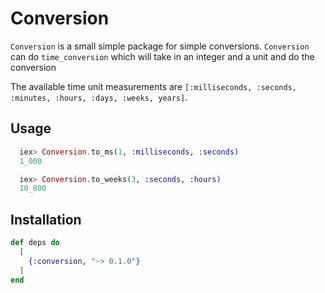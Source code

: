 # Conversion

`Conversion` is a small simple package for simple conversions. `Conversion` can do `time_conversion` which will
take in an integer and a unit and do the conversion


The available time unit measurements are `[:milliseconds, :seconds, :minutes, :hours, :days, :weeks, years]`.

## Usage

```elixir
  iex> Conversion.to_ms(1, :milliseconds, :seconds)
  1_000

  iex> Conversion.to_weeks(3, :seconds, :hours)
  10_800
```


## Installation

```elixir
def deps do
  [
    {:conversion, "~> 0.1.0"}
  ]
end
```

